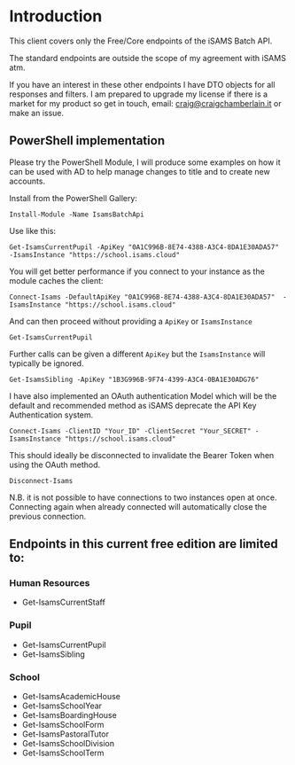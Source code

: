 # Introduction 
This client covers only the Free/Core endpoints of the iSAMS Batch API.

The standard endpoints are outside the scope of my agreement with iSAMS atm.

If you have an interest in these other endpoints I have DTO objects for all responses and filters.  I am prepared to upgrade my license if there is a market for my product so get in touch, email: craig@craigchamberlain.it or make an issue.


## PowerShell implementation

Please try the PowerShell Module, I will produce some examples on how it can be used with AD to help manage changes to title and to create new accounts.

Install from the PowerShell Gallery:

    Install-Module -Name IsamsBatchApi

Use like this:

    Get-IsamsCurrentPupil -ApiKey "0A1C996B-8E74-4388-A3C4-8DA1E30ADA57"  -IsamsInstance "https://school.isams.cloud"  


You will get better performance if you connect to your instance as the module caches the client:

    Connect-Isams -DefaultApiKey "0A1C996B-8E74-4388-A3C4-8DA1E30ADA57"  -IsamsInstance "https://school.isams.cloud" 

And can then proceed without providing a ````ApiKey```` or ````IsamsInstance````

    Get-IsamsCurrentPupil

Further calls can be given a different ````ApiKey```` but the ````IsamsInstance```` will typically be ignored.

    Get-IsamsSibling -ApiKey "1B3G996B-9F74-4399-A3C4-0BA1E30ADG76"

I have also implemented an OAuth authentication Model which will be the default and recommended method as iSAMS deprecate the API Key Authentication system.

    Connect-Isams -ClientID "Your_ID" -ClientSecret "Your_SECRET" -IsamsInstance "https://school.isams.cloud" 

This should ideally be disconnected to invalidate the Bearer Token when using the OAuth method.

    Disconnect-Isams

N.B. it is not possible to have connections to two instances open at once.  Connecting again when already connected will automatically close the previous connection. 

## Endpoints in this current free edition are limited to:
  
### Human Resources
  - Get-IsamsCurrentStaff

### Pupil
  - Get-IsamsCurrentPupil
  - Get-IsamsSibling

### School
  - Get-IsamsAcademicHouse
  - Get-IsamsSchoolYear
  - Get-IsamsBoardingHouse
  - Get-IsamsSchoolForm
  - Get-IsamsPastoralTutor
  - Get-IsamsSchoolDivision
  - Get-IsamsSchoolTerm

